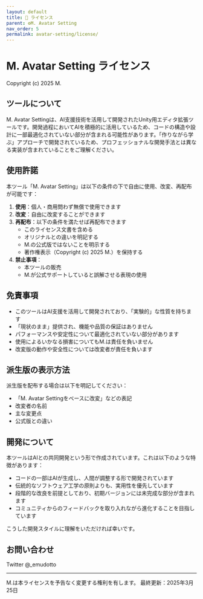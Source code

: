 ```yaml
---
layout: default
title: 📄 ライセンス
parent: ⚙️M. Avatar Setting
nav_order: 5
permalink: avatar-setting/license/
---
```


# M. Avatar Setting ライセンス

Copyright (c) 2025 M.

## ツールについて

M. Avatar Settingは、AI支援技術を活用して開発されたUnity用エディタ拡張ツールです。開発過程においてAIを積極的に活用しているため、コードの構造や設計に一部最適化されていない部分が含まれる可能性があります。「作りながら学ぶ」アプローチで開発されているため、プロフェッショナルな開発手法とは異なる実装が含まれていることをご理解ください。

## 使用許諾

本ツール「M. Avatar Setting」は以下の条件の下で自由に使用、改変、再配布が可能です：

1. **使用**：個人・商用問わず無償で使用できます
2. **改変**：自由に改変することができます
3. **再配布**：以下の条件を満たせば再配布できます
   - このライセンス文書を含める
   - オリジナルとの違いを明記する
   - M.の公式版ではないことを明示する
   - 著作権表示（Copyright (c) 2025 M.）を保持する
4. **禁止事項**：
   - 本ツールの販売
   - M.が公式サポートしていると誤解させる表現の使用

## 免責事項

- このツールはAI支援を活用して開発されており、「実験的」な性質を持ちます
- 「現状のまま」提供され、機能や品質の保証はありません
- パフォーマンスや安定性について最適化されていない部分があります
- 使用によるいかなる損害についてもM.は責任を負いません
- 改変版の動作や安全性については改変者が責任を負います

## 派生版の表示方法

派生版を配布する場合は以下を明記してください：
- 「M. Avatar Settingをベースに改変」などの表記
- 改変者の名前
- 主な変更点
- 公式版との違い

## 開発について

本ツールはAIとの共同開発という形で作成されています。これは以下のような特徴があります：

- コードの一部はAIが生成し、人間が調整する形で開発されています
- 伝統的なソフトウェア工学の原則よりも、実用性を優先しています
- 段階的な改良を前提としており、初期バージョンには未完成な部分が含まれます
- コミュニティからのフィードバックを取り入れながら進化することを目指しています

こうした開発スタイルに理解をいただければ幸いです。

## お問い合わせ
Twitter @_emudotto

---

M.は本ライセンスを予告なく変更する権利を有します。
最終更新：2025年3月25日 